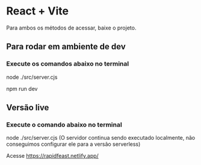 # React + Vite

Para ambos os métodos de acessar, baixe o projeto.

## Para rodar em ambiente de dev
### Execute os comandos abaixo no terminal
node ./src/server.cjs

npm run dev

## Versão live
### Execute o comando abaixo no terminal
node ./src/server.cjs (O servidor continua sendo executado localmente, não conseguimos configurar ele para a versão serverless)

Acesse https://rapidfeast.netlify.app/
